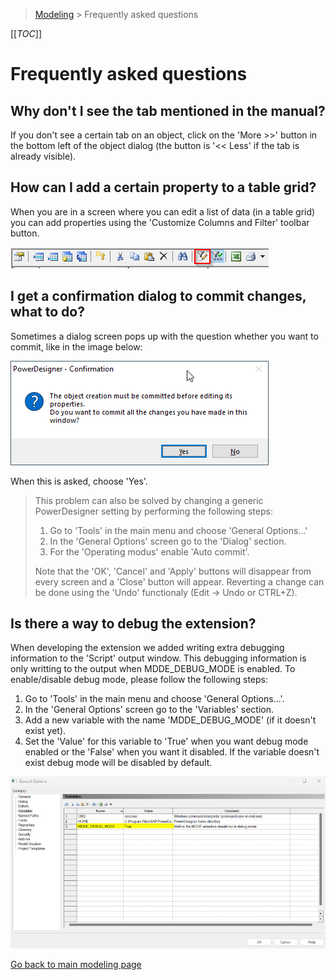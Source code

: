 > [Modeling](./README.md) > Frequently asked questions

[[_TOC_]]

# Frequently asked questions

## Why don't I see the tab mentioned in the manual?

If you don't see a certain tab on an object, click on the 'More >>' button in the bottom left of the object dialog (the button is '<< Less' if the tab is already visible).

## How can I add a certain property to a table grid?

When you are in a screen where you can edit a list of data (in a table grid) you can add properties using the 'Customize Columns and Filter' toolbar button.

![Customize Columns and Filters](img\faq_table_grid_add_columns.png)

## I get a confirmation dialog to commit changes, what to do?

Sometimes a dialog screen pops up with the question whether you want to commit, like in the image below:

![PowerDesigner commit object creation](img\powerdesigner_commit_message.png)

When this is asked, choose 'Yes'.

> This problem can also be solved by changing a generic PowerDesigner setting by performing the following steps:
> 1. Go to 'Tools' in the main menu and choose 'General Options...'
> 1. In the 'General Options' screen go to the 'Dialog' section.
> 1. For the 'Operating modus' enable 'Auto commit'.
>
> Note that the 'OK', 'Cancel' and 'Apply' buttons will disappear from every screen and a 'Close' button will appear. Reverting a change can be done using the 'Undo' functionaly (Edit -> Undo or CTRL+Z).

## Is there a way to debug the extension?

When developing the extension we added writing extra debugging information to the 'Script' output window. This debugging information is only writting to the output when MDDE_DEBUG_MODE is enabled. To enable/disable debug mode, please follow the following steps:

1. Go to 'Tools' in the main menu and choose 'General Options...'.
1. In the 'General Options' screen go to the 'Variables' section.
1. Add a new variable with the name 'MDDE_DEBUG_MODE' (if it doesn't exist yet).
1. Set the 'Value' for this variable to 'True' when you want debug mode enabled or the 'False' when you want it disabled. If the variable doesn't exist debug mode will be disabled by default.

![Extension debug mode](img\extension_debug_mode.png)

[Go back to main modeling page](./README.md)